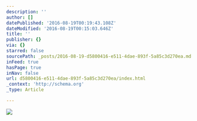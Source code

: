 ```yaml
---
description: ''
author: []
datePublished: '2016-08-19T00:19:43.108Z'
dateModified: '2016-08-19T00:15:03.646Z'
title: ''
publisher: {}
via: {}
starred: false
sourcePath: _posts/2016-08-19-d5800416-e511-4dae-893f-5a85c3d270ea.md
inFeed: true
hasPage: true
inNav: false
url: d5800416-e511-4dae-893f-5a85c3d270ea/index.html
_context: 'http://schema.org'
_type: Article

---
```

![](https://the-grid-user-content.s3-us-west-2.amazonaws.com/6d2b140f-1772-44ad-975f-543c6db22078.png)